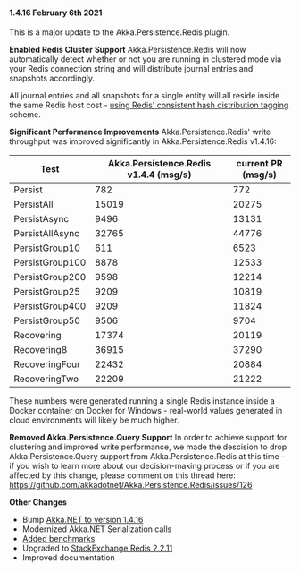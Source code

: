#### 1.4.16 February 6th 2021 ####
This is a major update to the Akka.Persistence.Redis plugin.

**Enabled Redis Cluster Support**
Akka.Persistence.Redis will now automatically detect whether or not you are running in clustered mode via your Redis connection string and will distribute journal entries and snapshots accordingly.

All journal entries and all snapshots for a single entity will all reside inside the same Redis host cost - [using Redis' consistent hash distribution tagging](https://redis.io/topics/cluster-tutorial) scheme.

**Significant Performance Improvements**
Akka.Persistence.Redis' write throughput was improved significantly in Akka.Persistence.Redis v1.4.16:

| Test            | Akka.Persistence.Redis v1.4.4 (msg/s) | current PR (msg/s) |
|-----------------|---------------------------------------|--------------------|
| Persist         | 782                                   | 772                |
| PersistAll      | 15019                                 | 20275              |
| PersistAsync    | 9496                                  | 13131              |
| PersistAllAsync | 32765                                 | 44776              |
| PersistGroup10  | 611                                   | 6523               |
| PersistGroup100 | 8878                                  | 12533              |
| PersistGroup200 | 9598                                  | 12214              |
| PersistGroup25  | 9209                                  | 10819              |
| PersistGroup400 | 9209                                  | 11824              |
| PersistGroup50  | 9506                                  | 9704               |
| Recovering      | 17374                                 | 20119              |
| Recovering8     | 36915                                 | 37290              |
| RecoveringFour  | 22432                                 | 20884              |
| RecoveringTwo   | 22209                                 | 21222              |

These numbers were generated running a single Redis instance inside a Docker container on Docker for Windows - real-world values generated in cloud environments will likely be much higher.

**Removed Akka.Persistence.Query Support**
In order to achieve support for clustering and improved write performance, we made the descision to drop Akka.Persistence.Query support from Akka.Persistence.Redis at this time - if you wish to learn more about our decision-making process or if you are affected by this change, please comment on this thread here: https://github.com/akkadotnet/Akka.Persistence.Redis/issues/126

**Other Changes**

- Bump [Akka.NET to version 1.4.16](https://github.com/akkadotnet/akka.net/releases/tag/1.4.16)
- Modernized Akka.NET Serialization calls
- [Added benchmarks](https://github.com/akkadotnet/Akka.Persistence.Redis/pull/118)
- Upgraded to [StackExchange.Redis 2.2.11](https://github.com/StackExchange/StackExchange.Redis/blob/main/docs/ReleaseNotes.md)
- Improved documentation